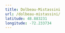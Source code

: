 ```yaml
---
title: Dolbeau-Mistassini
url: /dolbeau-mistassini/
latitude: 48.883231
longitude: -72.233734
---
```

